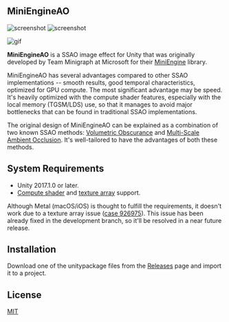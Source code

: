 MiniEngineAO
------------

![screenshot](http://i.imgur.com/Ao7175jm.png)
![screenshot](http://i.imgur.com/k71J9Qym.png)

![gif](http://i.imgur.com/dP1egST.gif)

**MiniEngineAO** is a SSAO image effect for Unity that was originally developed
by Team Minigraph at Microsoft for their [MiniEngine] library.

MiniEngineAO has several advantages compared to other SSAO implementations --
smooth results, good temporal characteristics, optimized for GPU compute. The
most significant advantage may be speed. It's heavily optimized with the
compute shader features, especially with the local memory (TGSM/LDS) use, so
that it manages to avoid major bottlenecks that can be found in traditional
SSAO implementations.

The original design of MiniEngineAO can be explained as a combination of two
known SSAO methods: [Volumetric Obscurance] and [Multi-Scale Ambient Occlusion].
It's well-tailored to have the advantages of both these methods.

System Requirements
-------------------

- Unity 2017.1.0 or later.
- [Compute shader] and [texture array] support.

Although Metal (macOS/iOS) is thought to fulfill the requirements, it doesn't
work due to a texture array issue ([case 926975]). This issue has been already
fixed in the development branch, so it'll be resolved in a near future release.

Installation
------------

Download one of the unitypackage files from the [Releases] page and import it
to a project.

License
-------

[MIT](LICENSE)

[MiniEngine]: https://github.com/Microsoft/DirectX-Graphics-Samples
[Volumetric Obscurance]: http://www.cs.utah.edu/~loos/publications/vo/vo.pdf
[Multi-Scale Ambient Occlusion]: https://www.comp.nus.edu.sg/~lowkl/publications/mssao_visual_computer_2012.pdf
[Compute shader]: https://docs.unity3d.com/Manual/ComputeShaders.html
[texture array]: https://docs.unity3d.com/ScriptReference/SystemInfo-supports2DArrayTextures.html
[case 926975]: https://issuetracker.unity3d.com/issues/metal-unable-to-access-texture2darray-from-compute-shader
[Releases]: https://github.com/keijiro/MiniEngineAO/releases
